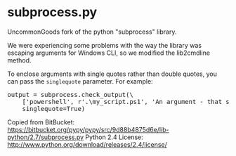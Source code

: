 subprocess.py
=============

UncommonGoods fork of the python "subprocess" library.

We were experiencing some problems with the way the library was escaping arguments for Windows CLI, so we modified the lib2cmdline method.

To enclose arguments with single quotes rather than double quotes, you can pass the `singlequote` parameter. For example:

<pre>
output = subprocess.check_output(\
    ['powershell', r'.\my_script.ps1', 'An argument - that should & be single-quoted'],\
    singlequote=True)
</pre>

Copied from BitBucket: https://bitbucket.org/pypy/pypy/src/9d88b4875d6e/lib-python/2.7/subprocess.py
Python 2.4 License: http://www.python.org/download/releases/2.4/license/
